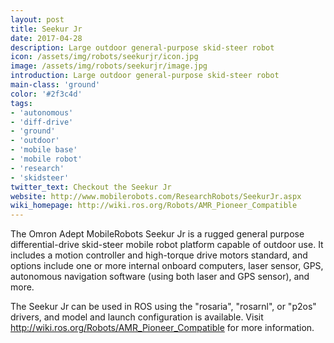 ```yaml
---
layout: post
title: Seekur Jr
date: 2017-04-28
description: Large outdoor general-purpose skid-steer robot
icon: /assets/img/robots/seekurjr/icon.jpg
image: /assets/img/robots/seekurjr/image.jpg
introduction: Large outdoor general-purpose skid-steer robot
main-class: 'ground'
color: '#2f3c4d'
tags:
- 'autonomous'
- 'diff-drive'
- 'ground'
- 'outdoor'
- 'mobile base'
- 'mobile robot'
- 'research'
- 'skidsteer'
twitter_text: Checkout the Seekur Jr
website: http://www.mobilerobots.com/ResearchRobots/SeekurJr.aspx
wiki_homepage: http://wiki.ros.org/Robots/AMR_Pioneer_Compatible
---
```


The Omron Adept MobileRobots Seekur Jr is a rugged general purpose
differential-drive skid-steer mobile robot platform capable of 
outdoor use. It includes a motion controller and high-torque drive
motors standard, and options include one or more internal onboard computers, 
laser sensor, GPS, autonomous navigation software (using both laser and
GPS sensor), and more.

The Seekur Jr can be used in ROS using the "rosaria", "rosarnl", or "p2os" drivers,
and model and launch configuration is available. Visit
<http://wiki.ros.org/Robots/AMR_Pioneer_Compatible> for more information.


